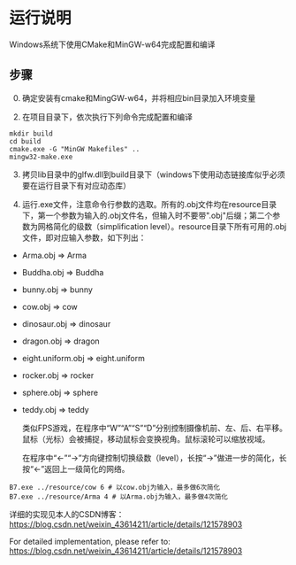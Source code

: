 # 运行说明

Windows系统下使用CMake和MinGW-w64完成配置和编译

## 步骤
0. 确定安装有cmake和MingGW-w64，并将相应bin目录加入环境变量

<!-- 1. 阅读CMakeLists.txt修改头文件目录和库文件目录，将它们指向上传的压缩包内的openGL4.6下的对应路径 -->

2. 在项目目录下，依次执行下列命令完成配置和编译
```
mkdir build
cd build
cmake.exe -G "MinGW Makefiles" ..
mingw32-make.exe
```

3. 拷贝lib目录中的glfw.dll到build目录下（windows下使用动态链接库似乎必须要在运行目录下有对应动态库）

4. 运行.exe文件，注意命令行参数的选取。所有的.obj文件均在resource目录下，第一个参数为输入的.obj文件名，但输入时不要带".obj"后缀；第二个参数为网格简化的级数（simplification level）。resource目录下所有可用的.obj文件，即对应输入参数，如下列出：
- Arma.obj      => Arma
- Buddha.obj    => Buddha
- bunny.obj     => bunny
- cow.obj       => cow
- dinosaur.obj  => dinosaur
- dragon.obj    => dragon
- eight.uniform.obj => eight.uniform
- rocker.obj    => rocker
- sphere.obj    => sphere
- teddy.obj     => teddy
    
    类似FPS游戏，在程序中“W”“A”“S”“D”分别控制摄像机前、左、后、右平移。鼠标（光标）会被捕捉，移动鼠标会变换视角。鼠标滚轮可以缩放视域。

    在程序中“←”“→”方向键控制切换级数（level），长按“→”做进一步的简化，长按“←”返回上一级简化的网络。

```
B7.exe ../resource/cow 6 # 以cow.obj为输入，最多做6次简化
B7.exe ../resource/Arma 4 # 以Arma.obj为输入，最多做4次简化
```

详细的实现见本人的CSDN博客：https://blog.csdn.net/weixin_43614211/article/details/121578903

For detailed implementation, please refer to: https://blog.csdn.net/weixin_43614211/article/details/121578903
